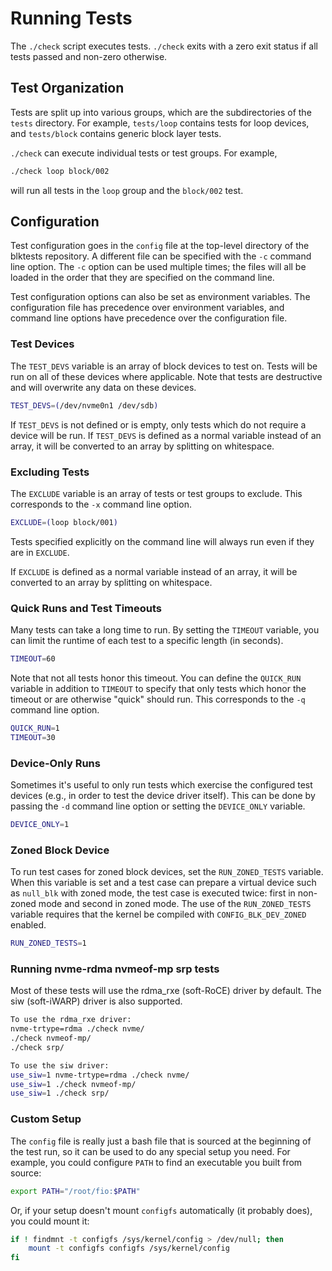 # Running Tests

The `./check` script executes tests. `./check` exits with a zero exit status if
all tests passed and non-zero otherwise.

## Test Organization

Tests are split up into various groups, which are the subdirectories of the
`tests` directory. For example, `tests/loop` contains tests for loop devices,
and `tests/block` contains generic block layer tests.

`./check` can execute individual tests or test groups. For example,

```sh
./check loop block/002
```

will run all tests in the `loop` group and the `block/002` test.

## Configuration

Test configuration goes in the `config` file at the top-level directory of the
blktests repository. A different file can be specified with the `-c` command
line option. The `-c` option can be used multiple times; the files will all be
loaded in the order that they are specified on the command line.

Test configuration options can also be set as environment variables. The
configuration file has precedence over environment variables, and command line
options have precedence over the configuration file.

### Test Devices

The `TEST_DEVS` variable is an array of block devices to test on. Tests will be
run on all of these devices where applicable. Note that tests are destructive
and will overwrite any data on these devices.

```sh
TEST_DEVS=(/dev/nvme0n1 /dev/sdb)
```

If `TEST_DEVS` is not defined or is empty, only tests which do not require a
device will be run. If `TEST_DEVS` is defined as a normal variable instead of
an array, it will be converted to an array by splitting on whitespace.

### Excluding Tests


The `EXCLUDE` variable is an array of tests or test groups to exclude. This
corresponds to the `-x` command line option.

```sh
EXCLUDE=(loop block/001)
```

Tests specified explicitly on the command line will always run even if they are
in `EXCLUDE`.

If `EXCLUDE` is defined as a normal variable instead of an array, it will be
converted to an array by splitting on whitespace.

### Quick Runs and Test Timeouts

Many tests can take a long time to run. By setting the `TIMEOUT` variable, you
can limit the runtime of each test to a specific length (in seconds).

```sh
TIMEOUT=60
```

Note that not all tests honor this timeout. You can define the `QUICK_RUN`
variable in addition to `TIMEOUT` to specify that only tests which honor the
timeout or are otherwise "quick" should run. This corresponds to the `-q`
command line option.

```sh
QUICK_RUN=1
TIMEOUT=30
```

### Device-Only Runs

Sometimes it's useful to only run tests which exercise the configured test
devices (e.g., in order to test the device driver itself). This can be done by
passing the `-d` command line option or setting the `DEVICE_ONLY` variable.

```sh
DEVICE_ONLY=1
```

### Zoned Block Device

To run test cases for zoned block devices, set the `RUN_ZONED_TESTS` variable.
When this variable is set and a test case can prepare a virtual device such as
`null_blk` with zoned mode, the test case is executed twice: first in non-zoned
mode and second in zoned mode. The use of the `RUN_ZONED_TESTS` variable
requires that the kernel be compiled with `CONFIG_BLK_DEV_ZONED` enabled.
```sh
RUN_ZONED_TESTS=1
```

### Running nvme-rdma nvmeof-mp srp tests

Most of these tests will use the rdma_rxe (soft-RoCE) driver by default. The siw (soft-iWARP) driver is also supported.
```sh
To use the rdma_rxe driver:
nvme-trtype=rdma ./check nvme/
./check nvmeof-mp/
./check srp/

To use the siw driver:
use_siw=1 nvme-trtype=rdma ./check nvme/
use_siw=1 ./check nvmeof-mp/
use_siw=1 ./check srp/
```

### Custom Setup

The `config` file is really just a bash file that is sourced at the beginning
of the test run, so it can be used to do any special setup you need. For
example, you could configure `PATH` to find an executable you built from
source:

```sh
export PATH="/root/fio:$PATH"
```

Or, if your setup doesn't mount `configfs` automatically (it probably does),
you could mount it:

```sh
if ! findmnt -t configfs /sys/kernel/config > /dev/null; then
	mount -t configfs configfs /sys/kernel/config
fi
```

